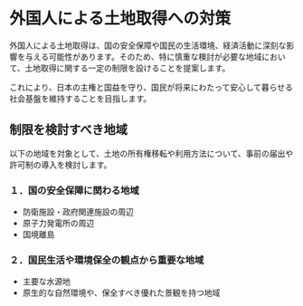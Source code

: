 # 外国人による土地取得への対策

外国人による土地取得は、国の安全保障や国民の生活環境、経済活動に深刻な影響を与える可能性があります。そのため、特に慎重な検討が必要な地域において、土地取得に関する一定の制限を設けることを提案します。

これにより、日本の主権と国益を守り、国民が将来にわたって安心して暮らせる社会基盤を維持することを目指します。

## 制限を検討すべき地域

以下の地域を対象として、土地の所有権移転や利用方法について、事前の届出や許可制の導入を検討します。

### １．国の安全保障に関わる地域
*   防衛施設・政府関連施設の周辺
*   原子力発電所の周辺
*   国境離島

### ２．国民生活や環境保全の観点から重要な地域
*   主要な水源地
*   原生的な自然環境や、保全すべき優れた景観を持つ地域